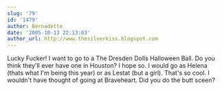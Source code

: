 ```yaml
---
slug: '79'
id: '1479'
author: Bernadette
date: '2005-10-13 22:13:03'
author_url: http://www.thesilverkiss.blogspot.com
---
```

Lucky Fucker! I want to go to a The Dresden Dolls Halloween Ball. Do you think they'll ever have one in Houston? I hope so. I would go as Helena (thats what I'm being this year) or as Lestat (but a girl). 
That's so cool. I wouldn't have thought of going at Braveheart. Did you do the butt sceen?
